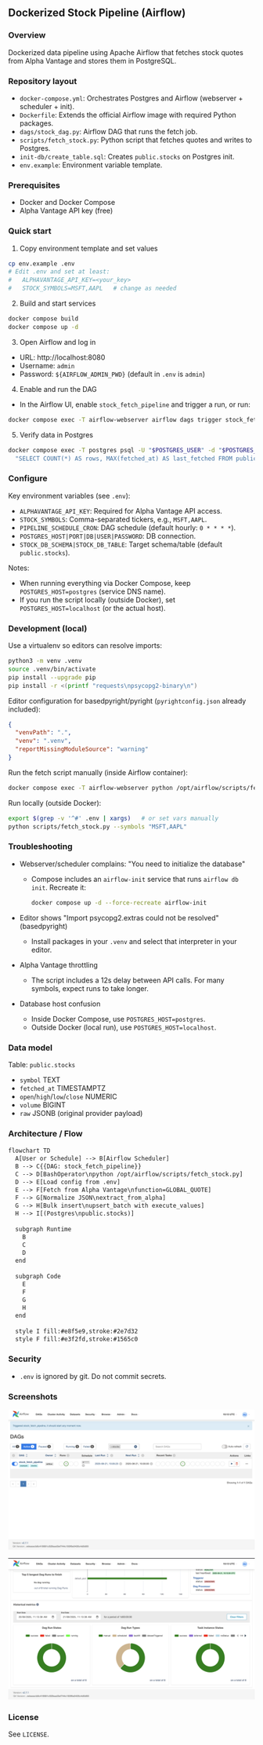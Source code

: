 ## Dockerized Stock Pipeline (Airflow)

### Overview
Dockerized data pipeline using Apache Airflow that fetches stock quotes from Alpha Vantage and stores them in PostgreSQL.

### Repository layout
- `docker-compose.yml`: Orchestrates Postgres and Airflow (webserver + scheduler + init).
- `Dockerfile`: Extends the official Airflow image with required Python packages.
- `dags/stock_dag.py`: Airflow DAG that runs the fetch job.
- `scripts/fetch_stock.py`: Python script that fetches quotes and writes to Postgres.
- `init-db/create_table.sql`: Creates `public.stocks` on Postgres init.
- `env.example`: Environment variable template.

### Prerequisites
- Docker and Docker Compose
- Alpha Vantage API key (free)

### Quick start
1) Copy environment template and set values
```bash
cp env.example .env
# Edit .env and set at least:
#   ALPHAVANTAGE_API_KEY=<your_key>
#   STOCK_SYMBOLS=MSFT,AAPL   # change as needed
```

2) Build and start services
```bash
docker compose build
docker compose up -d
```

3) Open Airflow and log in
- URL: http://localhost:8080
- Username: `admin`
- Password: `${AIRFLOW_ADMIN_PWD}` (default in `.env` is `admin`)

4) Enable and run the DAG
- In the Airflow UI, enable `stock_fetch_pipeline` and trigger a run, or run:
```bash
docker compose exec -T airflow-webserver airflow dags trigger stock_fetch_pipeline
```

5) Verify data in Postgres
```bash
docker compose exec -T postgres psql -U "$POSTGRES_USER" -d "$POSTGRES_DB" -c \
  "SELECT COUNT(*) AS rows, MAX(fetched_at) AS last_fetched FROM public.stocks;"
```

### Configure
Key environment variables (see `.env`):
- `ALPHAVANTAGE_API_KEY`: Required for Alpha Vantage API access.
- `STOCK_SYMBOLS`: Comma-separated tickers, e.g., `MSFT,AAPL`.
- `PIPELINE_SCHEDULE_CRON`: DAG schedule (default hourly: `0 * * * *`).
- `POSTGRES_HOST|PORT|DB|USER|PASSWORD`: DB connection.
- `STOCK_DB_SCHEMA|STOCK_DB_TABLE`: Target schema/table (default `public.stocks`).

Notes:
- When running everything via Docker Compose, keep `POSTGRES_HOST=postgres` (service DNS name).
- If you run the script locally (outside Docker), set `POSTGRES_HOST=localhost` (or the actual host).

### Development (local)
Use a virtualenv so editors can resolve imports:
```bash
python3 -m venv .venv
source .venv/bin/activate
pip install --upgrade pip
pip install -r <(printf "requests\npsycopg2-binary\n")
```

Editor configuration for basedpyright/pyright (`pyrightconfig.json` already included):
```json
{
  "venvPath": ".",
  "venv": ".venv",
  "reportMissingModuleSource": "warning"
}
```

Run the fetch script manually (inside Airflow container):
```bash
docker compose exec -T airflow-webserver python /opt/airflow/scripts/fetch_stock.py --symbols "MSFT,AAPL"
```

Run locally (outside Docker):
```bash
export $(grep -v '^#' .env | xargs)   # or set vars manually
python scripts/fetch_stock.py --symbols "MSFT,AAPL"
```

### Troubleshooting
- Webserver/scheduler complains: "You need to initialize the database"
  - Compose includes an `airflow-init` service that runs `airflow db init`. Recreate it:
    ```bash
    docker compose up -d --force-recreate airflow-init
    ```

- Editor shows "Import psycopg2.extras could not be resolved" (basedpyright)
  - Install packages in your `.venv` and select that interpreter in your editor.

- Alpha Vantage throttling
  - The script includes a 12s delay between API calls. For many symbols, expect runs to take longer.

- Database host confusion
  - Inside Docker Compose, use `POSTGRES_HOST=postgres`.
  - Outside Docker (local run), use `POSTGRES_HOST=localhost`.

### Data model
Table: `public.stocks`
- `symbol` TEXT
- `fetched_at` TIMESTAMPTZ
- `open`/`high`/`low`/`close` NUMERIC
- `volume` BIGINT
- `raw` JSONB (original provider payload)

### Architecture / Flow
```mermaid
flowchart TD
  A[User or Schedule] --> B[Airflow Scheduler]
  B --> C{{DAG: stock_fetch_pipeline}}
  C --> D[BashOperator\npython /opt/airflow/scripts/fetch_stock.py]
  D --> E[Load config from .env]
  E --> F[Fetch from Alpha Vantage\nfunction=GLOBAL_QUOTE]
  F --> G[Normalize JSON\nextract_from_alpha]
  G --> H[Bulk insert\nupsert_batch with execute_values]
  H --> I[(Postgres\npublic.stocks)]

  subgraph Runtime
    B
    C
    D
  end

  subgraph Code
    E
    F
    G
    H
  end

  style I fill:#e8f5e9,stroke:#2e7d32
  style F fill:#e3f2fd,stroke:#1565c0
```

### Security
- `.env` is ignored by git. Do not commit secrets.

### Screenshots
![Airflow UI](docs/images/airflow-ui.png)

![Airflow DAG](docs/images/airflow-dag.png)

### License
See `LICENSE`.
